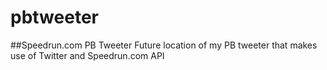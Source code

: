 # pbtweeter
##Speedrun.com PB Tweeter
Future location of my PB tweeter that makes use of Twitter and Speedrun.com API
